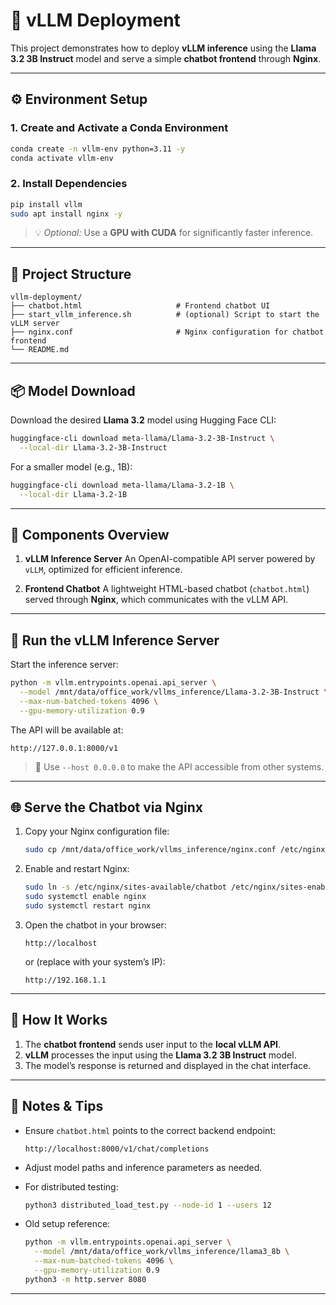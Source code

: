 # 🧠 vLLM Deployment

This project demonstrates how to deploy **vLLM inference** using the **Llama 3.2 3B Instruct** model and serve a simple **chatbot frontend** through **Nginx**.

---

## ⚙️ Environment Setup

### 1. Create and Activate a Conda Environment

```bash
conda create -n vllm-env python=3.11 -y
conda activate vllm-env
```

### 2. Install Dependencies

```bash
pip install vllm
sudo apt install nginx -y
```

> 💡 *Optional:* Use a **GPU with CUDA** for significantly faster inference.

---

## 📁 Project Structure

```
vllm-deployment/
├── chatbot.html                     # Frontend chatbot UI
├── start_vllm_inference.sh          # (optional) Script to start the vLLM server
├── nginx.conf                       # Nginx configuration for chatbot frontend
└── README.md
```

---

## 📦 Model Download

Download the desired **Llama 3.2** model using Hugging Face CLI:

```bash
huggingface-cli download meta-llama/Llama-3.2-3B-Instruct \
  --local-dir Llama-3.2-3B-Instruct
```

For a smaller model (e.g., 1B):

```bash
huggingface-cli download meta-llama/Llama-3.2-1B \
  --local-dir Llama-3.2-1B
```

---

## 🚀 Components Overview

1. **vLLM Inference Server**
   An OpenAI-compatible API server powered by `vLLM`, optimized for efficient inference.

2. **Frontend Chatbot**
   A lightweight HTML-based chatbot (`chatbot.html`) served through **Nginx**, which communicates with the vLLM API.

---

## 🧩 Run the vLLM Inference Server

Start the inference server:

```bash
python -m vllm.entrypoints.openai.api_server \
  --model /mnt/data/office_work/vllms_inference/Llama-3.2-3B-Instruct \
  --max-num-batched-tokens 4096 \
  --gpu-memory-utilization 0.9
```

The API will be available at:

```
http://127.0.0.1:8000/v1
```

> 🧠 Use `--host 0.0.0.0` to make the API accessible from other systems.

---

## 🌐 Serve the Chatbot via Nginx

1. Copy your Nginx configuration file:

   ```bash
   sudo cp /mnt/data/office_work/vllms_inference/nginx.conf /etc/nginx/sites-available/chatbot
   ```

2. Enable and restart Nginx:

   ```bash
   sudo ln -s /etc/nginx/sites-available/chatbot /etc/nginx/sites-enabled/
   sudo systemctl enable nginx
   sudo systemctl restart nginx
   ```

3. Open the chatbot in your browser:

   ```
   http://localhost
   ```

   or (replace with your system’s IP):

   ```
   http://192.168.1.1
   ```

---

## 🧠 How It Works

1. The **chatbot frontend** sends user input to the **local vLLM API**.
2. **vLLM** processes the input using the **Llama 3.2 3B Instruct** model.
3. The model’s response is returned and displayed in the chat interface.

---

## 🧾 Notes & Tips

* Ensure `chatbot.html` points to the correct backend endpoint:

  ```
  http://localhost:8000/v1/chat/completions
  ```
* Adjust model paths and inference parameters as needed.
* For distributed testing:

  ```bash
  python3 distributed_load_test.py --node-id 1 --users 12
  ```
* Old setup reference:

  ```bash
  python -m vllm.entrypoints.openai.api_server \
    --model /mnt/data/office_work/vllms_inference/llama3_8b \
    --max-num-batched-tokens 4096 \
    --gpu-memory-utilization 0.9
  python3 -m http.server 8080
  ```

---
